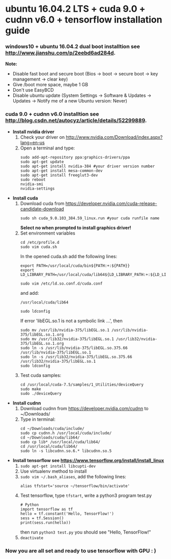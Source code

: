 # ubuntu 16.04.2 LTS + cuda 9.0 + cudnn v6.0 + tensorflow installation guide
### windows10 + ubuntu 16.04.2 dual boot installtion see http://www.jianshu.com/p/2eebd6ad284d.  
**Note:**  
* Disable fast boot and secure boot (Bios -> boot -> secure boot -> key management -> clear key)   
* Give /boot more space, maybe 1 GB   
* Don't use EasyBCD  
* Disable ubuntu update (System Settings -> Software & Updates -> Updates -> Notify me of a new Ubuntu version: Never)
  
### cuda 9.0 + cudnn v6.0 installtion see http://blog.csdn.net/autocyz/article/details/52299889.  
* **Install nvidia driver**  
  1. Check your driver on http://www.nvidia.com/Download/index.aspx?lang=en-us  
  2. Open a terminal and type: 
     ```
     sudo add-apt-repository ppa:graphics-drivers/ppa  
     sudo apt-get update  
     sudo apt-get install nvidia-384 #your driver version number  
     sudo apt-get install mesa-common-dev  
     sudo apt-get install freeglut3-dev  
     sudo reboot    
     nvidia-smi  
     nvidia-settings  
     ```
* **Install cuda**  
  1. Download cuda from https://developer.nvidia.com/cuda-release-candidate-download  
     ```
     sudo sh cuda_9.0.103_384.59_linux.run #your cuda runfile name
     ```
     **Select no when prompted to install graphics driver!**
  2. Set environment variables
     ```
     cd /etc/profile.d
     sudo vim cuda.sh
     ```  
     In the opened cuda.sh add the following lines:  
     ```
     export PATH=/usr/local/cuda/bin${PATH:+:${PATH}}  
     export LD_LIBRARY_PATH=/usr/local/cuda/lib64${LD_LIBRARY_PATH:+:${LD_LIBRARY_PATH}}    
     ```
     ```  
     sudo vim /etc/ld.so.conf.d/cuda.conf  
     ```  
     and add:  
     ```  
     /usr/local/cuda/lib64  
     ```  
     ```
     sudo ldconfig
     ```  
     If error 'libEGL.so.1 is not a symbolic link ...', then    
     ```  
     sudo mv /usr/lib/nvidia-375/libEGL.so.1 /usr/lib/nvidia-375/libEGL.so.1.org  
     sudo mv /usr/lib32/nvidia-375/libEGL.so.1 /usr/lib32/nvidia-375/libEGL.so.1.org  
     sudo ln -s /usr/lib/nvidia-375/libEGL.so.375.66 /usr/lib/nvidia-375/libEGL.so.1  
     sudo ln -s /usr/lib32/nvidia-375/libEGL.so.375.66 /usr/lib32/nvidia-375/libEGL.so.1  
     sudo ldconfig  
     ```  
  3. Test cuda samples:  
     ```
     cd /usr/local/cuda-7.5/samples/1_Utilities/deviceQuery  
     sudo make  
     sudo ./deviceQuery  
     ```  
* **Install cudnn**  
  1. Download cudnn from https://developer.nvidia.com/cudnn to ~/Downloads/  
  2. Type in terminal:  
      ```  
      cd ~/Downloads/cuda/include/  
      sudo cp cudnn.h /usr/local/cuda/include/  
      cd ~/Downloads/cuda/lib64/  
      sudo cp lib* /usr/local/cuda/lib64/    
      cd /usr/local/cuda/lib64/  
      sudo ln -s libcudnn.so.6.* libcudnn.so.5  
      ```  
* **Install tensorflow see https://www.tensorflow.org/install/install_linux** 
  1. ```sudo apt-get install libcupti-dev```
  2. Use virtualenv method to install
  3. ```sudo vim ~/.bash_aliases```, add the following lines: 
     ```  
     alias tfstart='source ~/tensorflow/bin/activate'   
     ```  
  4. Test tensorflow, type ```tfstart```, write a python3 program test.py
     ```
     # Python
     import tensorflow as tf
     hello = tf.constant('Hello, TensorFlow!')
     sess = tf.Session()
     print(sess.run(hello))
     ```
     then run ```python3 test.py``` you should see "Hello, TensorFlow!"
   5. ```deactivate```
### Now you are all set and ready to use tensorflow with GPU : )
